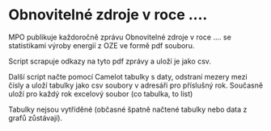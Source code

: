 # Obnovitelné zdroje v roce ....

MPO publikuje každoročně zprávu Obnovitelné zdroje v roce .... se
statistikami výroby energií z OZE ve formě pdf souboru.

Script scrapuje odkazy na tyto pdf zprávy a uloží je jako csv.

Další script načte pomocí Camelot tabulky s daty, odstraní mezery mezi čísly a uloží tabulky jako csv soubory v adresáři pro příslušný rok. Současně uloží pro každý rok excelový soubor (co tabulka, to list)

Tabulky nejsou vytříděné (občasné špatně načtené tabulky nebo data z grafů zůstávají).
